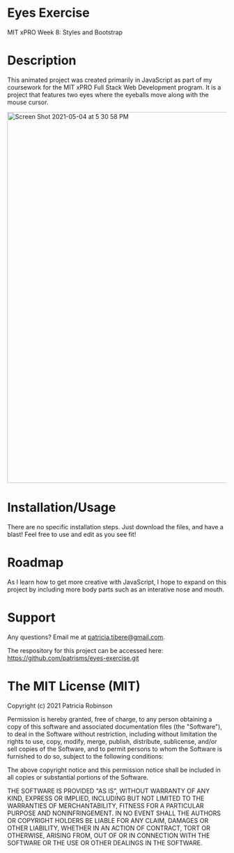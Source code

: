 # Eyes Exercise

MIT xPRO Week 8: Styles and Bootstrap

# Description

This animated project was created primarily in JavaScript as part of my coursework for the MIT xPRO Full Stack Web Development program. It is a project that features two eyes where the eyeballs move along with the mouse cursor.

<img width="849" alt="Screen Shot 2021-05-04 at 5 30 58 PM" src="https://user-images.githubusercontent.com/45735996/117094150-b992ac00-acfe-11eb-9cc2-c7541c956c2e.png">

# Installation/Usage
There are no specific installation steps. Just download the files, and have a blast! Feel free to use and edit as you see fit!

# Roadmap
As I learn how to get more creative with JavaScript, I hope to expand on this project by including more body parts such as an interative nose and mouth.

# Support
Any questions? Email me at patricia.tibere@gmail.com.

The respository for this project can be accessed here: https://github.com/patrisms/eyes-exercise.git

# The MIT License (MIT)

Copyright (c) 2021 Patricia Robinson

Permission is hereby granted, free of charge, to any person obtaining a copy of this software and associated documentation files (the "Software"), to deal in the Software without restriction, including without limitation the rights to use, copy, modify, merge, publish, distribute, sublicense, and/or sell copies of the Software, and to permit persons to whom the Software is furnished to do so, subject to the following conditions:

The above copyright notice and this permission notice shall be included in all copies or substantial portions of the Software.

THE SOFTWARE IS PROVIDED "AS IS", WITHOUT WARRANTY OF ANY KIND, EXPRESS OR IMPLIED, INCLUDING BUT NOT LIMITED TO THE WARRANTIES OF MERCHANTABILITY, FITNESS FOR A PARTICULAR PURPOSE AND NONINFRINGEMENT. IN NO EVENT SHALL THE AUTHORS OR COPYRIGHT HOLDERS BE LIABLE FOR ANY CLAIM, DAMAGES OR OTHER LIABILITY, WHETHER IN AN ACTION OF CONTRACT, TORT OR OTHERWISE, ARISING FROM, OUT OF OR IN CONNECTION WITH THE SOFTWARE OR THE USE OR OTHER DEALINGS IN THE SOFTWARE.
